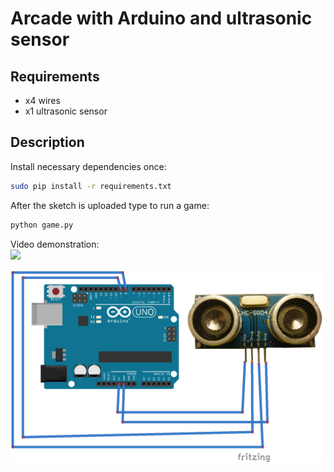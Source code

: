 # Arcade with Arduino and ultrasonic sensor

## Requirements
* x4 wires
* x1 ultrasonic sensor

## Description
Install necessary dependencies once:
```bash
sudo pip install -r requirements.txt
```
After the sketch is uploaded type to run a game:
```bash
python game.py
```
Video demonstration:  
[![](https://img.youtube.com/vi/s9Pr6fOl-lc/0.jpg)](https://youtu.be/s9Pr6fOl-lc)

![img](scheme.png)
